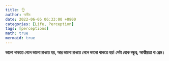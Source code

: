 ```yaml
---
title: 👌
author: আবীর
date: 2022-06-05 06:33:00 +0800
categories: [Life, Perception]
tags: [perceptions]
math: true
mermaid: true
---
```


<p>
<b> 
ভালো থাকতে গেলে ভালো রাখতে হয়, আর ভালো রাখতে গেলে ভালো থাকতে হয়! সেটা হোক বন্ধুত্ব, আত্মীয়তা বা প্রেম। 
<b>
<p>

